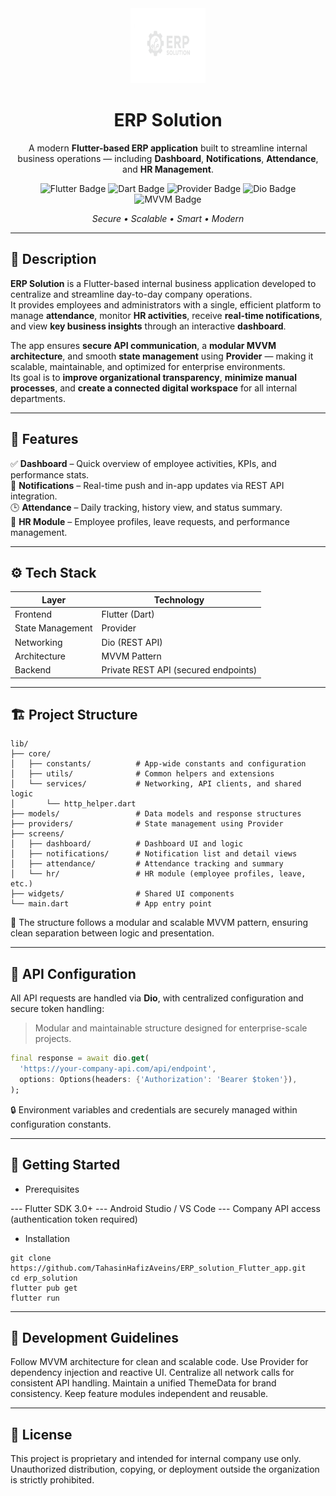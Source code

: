 <div align="center">
  <img src="assets/logo.png" alt="ERP Solution Logo" width="120" height="120">
  <h1>ERP Solution</h1>
  <p>
    A modern <b>Flutter-based ERP application</b> built to streamline internal business operations — including 
    <b>Dashboard</b>, <b>Notifications</b>, <b>Attendance</b>, and <b>HR Management</b>.
  </p>
  <p>
    <img src="https://img.shields.io/badge/Flutter-3.0+-blue?logo=flutter" alt="Flutter Badge">
    <img src="https://img.shields.io/badge/Dart-Enabled-blue?logo=dart" alt="Dart Badge">
    <img src="https://img.shields.io/badge/State%20Management-Provider-green" alt="Provider Badge">
    <img src="https://img.shields.io/badge/Networking-Dio-orange" alt="Dio Badge">
    <img src="https://img.shields.io/badge/Architecture-MVVM-lightgrey" alt="MVVM Badge">
  </p>
  <p><i>Secure • Scalable • Smart • Modern</i></p>
</div>

---

## 🧾 Description

**ERP Solution** is a Flutter-based internal business application developed to centralize and streamline day-to-day company operations.  
It provides employees and administrators with a single, efficient platform to manage **attendance**, monitor **HR activities**, receive **real-time notifications**, and view **key business insights** through an interactive **dashboard**.  

The app ensures **secure API communication**, a **modular MVVM architecture**, and smooth **state management** using **Provider** — making it scalable, maintainable, and optimized for enterprise environments.  
Its goal is to **improve organizational transparency**, **minimize manual processes**, and **create a connected digital workspace** for all internal departments.

---

## 🧩 Features

✅ **Dashboard** – Quick overview of employee activities, KPIs, and performance stats.  
🔔 **Notifications** – Real-time push and in-app updates via REST API integration.  
🕒 **Attendance** – Daily tracking, history view, and status summary.  
👥 **HR Module** – Employee profiles, leave requests, and performance management.  

---

## ⚙️ Tech Stack

| Layer | Technology |
|-------|-------------|
| Frontend | Flutter (Dart) |
| State Management | Provider |
| Networking | Dio (REST API) |
| Architecture | MVVM Pattern |
| Backend | Private REST API (secured endpoints) |

---

## 🏗️ Project Structure

```plaintext
lib/
├── core/
│   ├── constants/          # App-wide constants and configuration
│   ├── utils/              # Common helpers and extensions
│   └── services/           # Networking, API clients, and shared logic
│       └── http_helper.dart
├── models/                 # Data models and response structures
├── providers/              # State management using Provider
├── screens/
│   ├── dashboard/          # Dashboard UI and logic
│   ├── notifications/      # Notification list and detail views
│   ├── attendance/         # Attendance tracking and summary
│   └── hr/                 # HR module (employee profiles, leave, etc.)
├── widgets/                # Shared UI components
└── main.dart               # App entry point
```
🧠 The structure follows a modular and scalable MVVM pattern, ensuring clean separation between logic and presentation.

---


## 🔌 API Configuration

All API requests are handled via **Dio**, with centralized configuration and secure token handling:

> Modular and maintainable structure designed for enterprise-scale projects.

```dart
final response = await dio.get(
  'https://your-company-api.com/api/endpoint',
  options: Options(headers: {'Authorization': 'Bearer $token'}),
);
```
🔒 Environment variables and credentials are securely managed within configuration constants.

---

## 🚀 Getting Started

 - Prerequisites

  --- Flutter SDK 3.0+
  --- Android Studio / VS Code
  --- Company API access (authentication token required)
 
 - Installation
```
git clone https://github.com/TahasinHafizAveins/ERP_solution_Flutter_app.git
cd erp_solution
flutter pub get
flutter run
```

---

## 🧠 Development Guidelines
Follow MVVM architecture for clean and scalable code.
Use Provider for dependency injection and reactive UI.
Centralize all network calls for consistent API handling.
Maintain a unified ThemeData for brand consistency.
Keep feature modules independent and reusable.


---

## 📄 License
This project is proprietary and intended for internal company use only.
Unauthorized distribution, copying, or deployment outside the organization is strictly prohibited.

